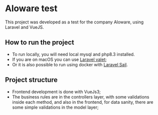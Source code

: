 # Aloware test
This project was developed as a test for the company Aloware, using Laravel and VueJS.

## How to run the project
- To run locally, you will need local mysql and php8.3 installed.
- If you are on macOS you can use [Laravel valet](https://laravel.com/docs/10.x/valet);
- Or it is also possible to run using docker with [Laravel Sail](https://laravel.com/docs/10.x/sail).

## Project structure
- Frontend development is done with VueJs3;
- The business rules are in the controllers layer, with some validations inside each method, and also in the frontend, for data sanity, there are some simple validations in the model layer;
